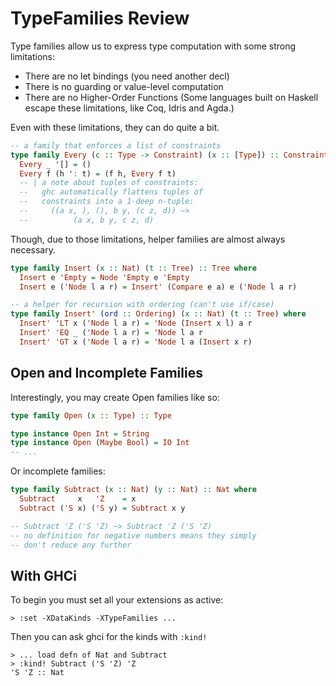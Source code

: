 # TypeFamilies Review

Type families allow us to express type computation with
some strong limitations:
- There are no let bindings (you need another decl)
- There is no guarding or value-level computation
- There are no Higher-Order Functions
(Some languages built on Haskell escape these
limitations, like Coq, Idris and Agda.)

Even with these limitations, they can do quite a bit.

``` haskell
-- a family that enforces a list of constraints
type family Every (c :: Type -> Constraint) (x :: [Type]) :: Constraint where
  Every _ '[] = ()
  Every f (h ': t) = (f h, Every f t)
  -- | a note about tuples of constraints:
  --   ghc automatically flattens tuples of
  --   constraints into a 1-deep n-tuple:
  --     ((a x, ), (), b y, (c z, d)) ~>
  --          (a x, b y, c z, d)
```

Though, due to those limitations, helper families are
almost always necessary.

``` haskell
type family Insert (x :: Nat) (t :: Tree) :: Tree where
  Insert e 'Empty = Node 'Empty e 'Empty
  Insert e ('Node l a r) = Insert' (Compare e a) e ('Node l a r)

-- a helper for recursion with ordering (can't use if/case)
type family Insert' (ord :: Ordering) (x :: Nat) (t :: Tree) where
  Insert' 'LT x ('Node l a r) = 'Node (Insert x l) a r
  Insert' 'EQ _ ('Node l a r) = 'Node l a r
  Insert' 'GT x ('Node l a r) = 'Node l a (Insert x r)
```

## Open and Incomplete Families

Interestingly, you may create Open families like so:
``` haskell
type family Open (x :: Type) :: Type

type instance Open Int = String
type instance Open (Maybe Bool) = IO Int
-- ...
```

Or incomplete families:
``` haskell
type family Subtract (x :: Nat) (y :: Nat) :: Nat where
  Subtract     x   'Z    = x
  Subtract ('S x) ('S y) = Subtract x y

-- Subtract 'Z ('S 'Z) ~> Subtract 'Z ('S 'Z)
-- no definition for negative numbers means they simply
-- don't reduce any further
```

## With GHCi

To begin you must set all your extensions as active:
```
> :set -XDataKinds -XTypeFamilies ...
```

Then you can ask ghci for the kinds with `:kind!`
```
> ... load defn of Nat and Subtract
> :kind! Subtract ('S 'Z) 'Z
'S 'Z :: Nat
```